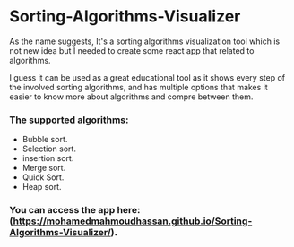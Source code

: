 # Sorting-Algorithms-Visualizer
As the name suggests, It's a sorting algorithms visualization tool which is not new idea but I needed to create some react app that related to algorithms.

I guess it can be used as a great educational tool as it shows every step of the involved sorting algorithms, and has multiple options that makes it easier to know more about algorithms and compre between them.

### The supported algorithms:
  - Bubble sort.
  - Selection sort.
  - insertion sort.
  - Merge sort.
  - Quick Sort.
  - Heap sort.

### You can access the app here: (https://mohamedmahmoudhassan.github.io/Sorting-Algorithms-Visualizer/).
